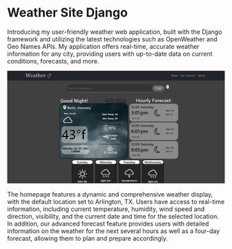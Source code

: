 # Weather Site Django



Introducing my user-friendly weather web application, built with the Django framework and utilizing the latest technologies such as OpenWeather and Geo Names APIs. My application offers real-time, accurate weather information for any city, providing users with up-to-date data on current conditions, forecasts, and more. 


![](first_site/events/static/images/weather-thing2.png)



The homepage features a dynamic and comprehensive weather display, with the default location set to Arlington, TX. Users have access to real-time information, including current temperature, humidity, wind speed and direction, visibility, and the current date and time for the selected location. In addition, our advanced forecast feature provides users with detailed information on the weather for the next several hours as well as a four-day forecast, allowing them to plan and prepare accordingly.
